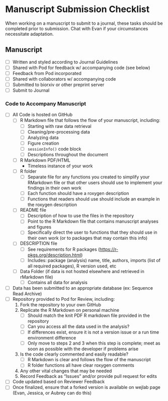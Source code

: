 # Manuscript Submission Checklist
When working on a manuscript to submit to a journal, these tasks 
should be completed prior to submission. Chat with Evan if your circumstances 
necessitate adaptation.

## Manuscript
- [ ] Written and styled according to Journal Guidelines
- [ ] Shared with Pod for feedback w/ accompanying code (see below)
- [ ] Feedback from Pod incorporated
- [ ] Shared with collaborators w/ accompanying code
- [ ] Submitted to biorxiv or other preprint server
- [ ] Submit to Journal

### Code to Accompany Manuscript
- [ ] All Code is hosted on GitHub
    - [ ] R Markdown file that follows the flow of your manuscript, including:
        - [ ] Starting with raw data retrieval
        - [ ] Cleaning/pre-processing data
        - [ ] Analyzing data
        - [ ] Figure creation
        - [ ] `sessionInfo()` code block
        - [ ] Descriptions throughout the document
    - [ ] R Markdown PDF/HTML
        - Timeless instance of your work 
    - [ ] R folder
        - [ ] Separate file for any functions you created to simplify your 
        RMarkdown file or that other users should use to implement your findings 
        in their own work
        - [ ] Each function should have a roxygen description
        - [ ] Functions that readers should use should include an example in the
        roxygen description
    - [ ] README file
        - [ ] Description of how to use the files in the repository
        - [ ] Point to the R Markdown file that contains manuscript analyses
        and figures
       - [ ] Specifically direct the user to functions that they should use in 
       their own work (or to packages that may contain this info)
    - [ ] DESCRIPTION file
        - [ ] See requirements for R packages (https://r-pkgs.org/description.html)
        - [ ] Includes: package (analysis) name, title, authors, imports 
        (list of all required packages), R version used, etc
    - [ ] Data Folder (if data is not hosted elsewhere and retrieved in 
    rMarkdown file)
        - [ ] Contains all data for analysis
- [ ] Data has been submitted to an appropriate database (ex: Sequence Read 
Archive)
- [ ] Repository provided to Pod for Review, including:
    1. Fork the repository to your own GitHub
    2. Replicate the R Markdown on personal machine
        - [ ] Should match the knit PDF R markdown file provided in the 
        repository
        - [ ] Can you access all the data used in the analysis?
        - [ ] If differences exist, ensure it is not a version issue or a run
        time environment difference
        - [ ] Only move to steps 2 and 3 when this step is complete; meet as 
        soon as possible with the developer if problems arise
    3. Is the code clearly commented and easily readable?
        - [ ] R Markdown is clear and follows the flow of the manuscript
        - [ ] R folder functions all have clear roxygen comments
    4. Any other vital changes that may be needed
    5. Record Feedback as “Issues” and/or provide pull request for edits
- [ ] Code updated based on Reviewer Feedback
- [ ] Once finalized, ensure that a forked version is available on wejlab page 
(Evan, Jessica, or Aubrey can do this)
